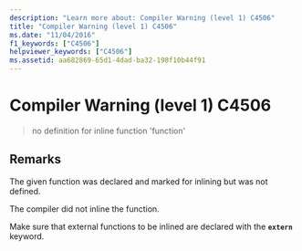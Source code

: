 ```yaml
---
description: "Learn more about: Compiler Warning (level 1) C4506"
title: "Compiler Warning (level 1) C4506"
ms.date: "11/04/2016"
f1_keywords: ["C4506"]
helpviewer_keywords: ["C4506"]
ms.assetid: aa682869-65d1-4dad-ba32-198f10b44f91
---
```

# Compiler Warning (level 1) C4506

> no definition for inline function 'function'

## Remarks

The given function was declared and marked for inlining but was not defined.

The compiler did not inline the function.

Make sure that external functions to be inlined are declared with the **`extern`** keyword.
